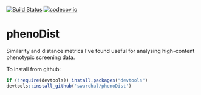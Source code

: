 [![Build Status](https://travis-ci.org/Swarchal/phenoDist.svg?branch=master)](https://travis-ci.org/Swarchal/phenoDist)
[![codecov.io](https://codecov.io/github/Swarchal/phenoDist/coverage.svg?branch=master)](https://codecov.io/github/Swarchal/phenoDist?branch=master)

# phenoDist

Similarity and distance metrics I've found useful for analysing high-content phenotypic screening data.

To install from github:
```r
if (!require(devtools)) install.packages("devtools")
devtools::install_github('swarchal/phenoDist')

```